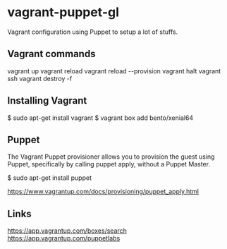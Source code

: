 # vagrant-puppet-gl
Vagrant configuration using Puppet to setup a lot of stuffs.


Vagrant commands
----------------

vagrant up
vagrant reload
vagrant reload --provision
vagrant halt
vagrant ssh
vagrant destroy -f


Installing Vagrant
------------------

$ sudo apt-get install vagrant
$ vagrant box add bento/xenial64


Puppet
------

The Vagrant Puppet provisioner allows you to provision the guest using Puppet,
specifically by calling puppet apply, without a Puppet Master.

$ sudo apt-get install puppet

https://www.vagrantup.com/docs/provisioning/puppet_apply.html


Links
-----

https://app.vagrantup.com/boxes/search
https://app.vagrantup.com/puppetlabs
